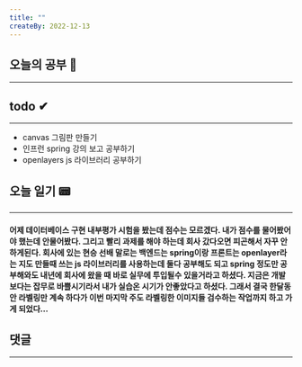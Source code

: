 ```yaml
---
title: ""
createBy: 2022-12-13
---
```

## 오늘의 공부 🎉
---
### 

## todo ✔
---
- canvas 그림판 만들기
- 인프런 spring 강의 보고 공부하기
- openlayers js 라이브러리 공부하기

## 오늘 일기 📟
---
#### 어제 데이터베이스 구현 내부평가 시험을 봤는데 점수는 모르겠다. 내가 점수를 물어봤어야 했는데 안물어봤다. 그리고 빨리 과제를 해야 하는데 회사 갔다오면 피곤해서 자꾸 안하게된다. 회사에 있는 현승 선배 말로는 백엔드는 spring이랑 프론트는 openlayer라는 지도 만들때 쓰는 js 라이브러리를 사용하는데 둘다 공부해도 되고 spring 정도만 공부해와도 내년에 회사에 왔을 때 바로 실무에 투입될수 있을거라고 하셨다. 지금은 개발보다는 잡무로 바쁠시기라서 내가 실습온 시기가 안좋았다고 하셨다. 그래서 결국 한달동안 라벨링만 계속 하다가 이번 마지막 주도 라벨링한 이미지들 검수하는 작업까지 하고 가게 되었다...

## 댓글
---

<Comment />